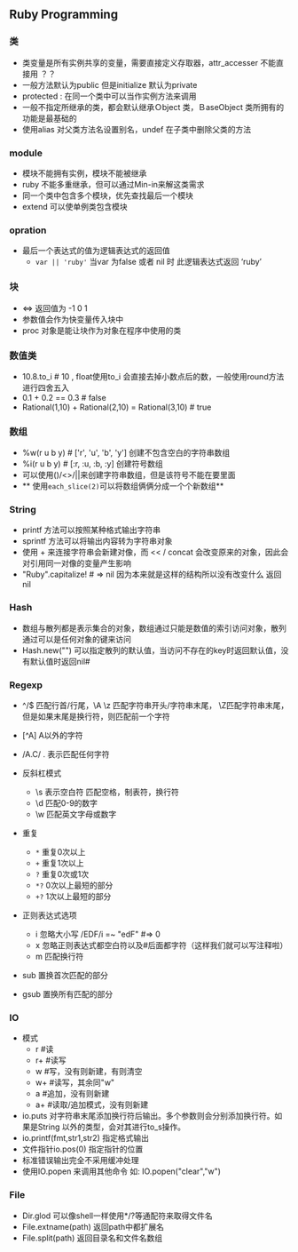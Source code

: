 ## Ruby Programming
### 类
* 类变量是所有实例共享的变量，需要直接定义存取器，attr_accesser 不能直接用 ？？
* 一般方法默认为public 但是initialize 默认为private
* protected : 在同一个类中可以当作实例方法来调用
* 一般不指定所继承的类，都会默认继承Ｏbject 类，ＢaseObject 类所拥有的功能是最基础的
* 使用alias 对父类方法名设置别名，undef 在子类中删除父类的方法
### module
* 模块不能拥有实例，模块不能被继承
* ruby 不能多重继承，但可以通过Min-in来解这类需求
* 同一个类中包含多个模块，优先查找最后一个模块
* extend 可以使单例类包含模块
### opration
* 最后一个表达式的值为逻辑表达式的返回值
  * `var || 'ruby'` 当var 为false 或者 nil 时 此逻辑表达式返回 ‘ruby’
### 块
* <=> 返回值为 -1 0 1 
* 参数值会作为快变量传入块中
* proc 对象是能让块作为对象在程序中使用的类
### 数值类
* 10.8.to_i  # 10 , float使用to_i 会直接去掉小数点后的数，一般使用round方法进行四舍五入
* 0.1 + 0.2 == 0.3 # false
* Rational(1,10) + Rational(2,10) = Rational(3,10) # true
### 数组
* %w(r u b y) # ['r', 'u', 'b', 'y'] 创建不包含空白的字符串数组
* %i(r u b y) # [:r, :u, :b, :y]  创建符号数组
* 可以使用()/<>/||来创建字符串数组，但是该符号不能在要里面
* ** 使用`each_slice(2)`可以将数组俩俩分成一个个新数组**
### String
* printf 方法可以按照某种格式输出字符串
* sprintf 方法可以将输出内容转为字符串对象
* 使用 + 来连接字符串会新建对像，而 << / concat 会改变原来的对象，因此会对引用同一对像的变量产生影响
* "Ruby".capitalize!  # => nil  因为本来就是这样的结构所以没有改变什么 返回nil
### Hash
* 数组与散列都是表示集合的对象，数组通过只能是数值的索引访问对象，散列通过可以是任何对象的键来访问
* Hash.new("") 可以指定散列的默认值，当访问不存在的key时返回默认值，没有默认值时返回nil#
### Regexp
* ^/$ 匹配行首/行尾，\A \z 匹配字符串开头/字符串末尾， \Z匹配字符串末尾，但是如果末尾是换行符，则匹配前一个字符
* [^A] A以外的字符
* /A.C/ . 表示匹配任何字符
* 反斜杠模式
  * \s 表示空白符 匹配空格，制表符，换行符
  * \d 匹配0-9的数字
  * \w 匹配英文字母或数字
* 重复
  * `*` 重复0次以上
  * `+` 重复1次以上
  * `?` 重复0次或1次
  * `*?` 0次以上最短的部分
  * `+?` 1次以上最短的部分

* 正则表达式选项
  * i 忽略大小写 /EDF/i =~ "edF" #=> 0
  * x 忽略正则表达式都空白符以及#后面都字符（这样我们就可以写注释啦）
  * m 匹配换行符
* sub 置换首次匹配的部分
* gsub 置换所有匹配的部分
### IO
* 模式
  * r #读
  * r+ #读写
  * w #写，没有则新建，有则清空
  * w+ #读写，其余同"w"
  * a #追加，没有则新建
  * a+ #读取/追加模式，没有则新建
* io.puts 对字符串末尾添加换行符后输出。多个参数则会分别添加换行符。如果是String 以外的类型，会对其进行to_s操作。
* io.printf(fmt,str1,str2) 指定格式输出
* 文件指针io.pos(0) 指定指针的位置
* 标准错误输出完全不采用缓冲处理
* 使用IO.popen 来调用其他命令 如: IO.popen("clear","w")
### File
* Dir.glod 可以像shell一样使用*/?等通配符来取得文件名
* File.extname(path) 返回path中都扩展名
* File.split(path) 返回目录名和文件名数组
